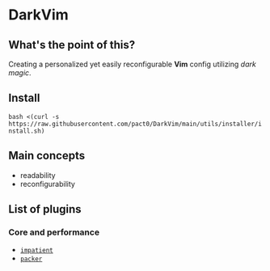 # DarkVim

## What's the point of this?

Creating a personalized yet easily reconfigurable **Vim** config utilizing *dark magic*.

## Install
`bash <(curl -s https://raw.githubusercontent.com/pact0/DarkVim/main/utils/installer/install.sh)`

## Main concepts

* readability
* reconfigurability

## List of plugins

### Core and performance 
* [`impatient`](https://github.com/lewis6991/impatient.nvim)
* [`packer`](https://github.com/wbthomason/packer.nvim)



